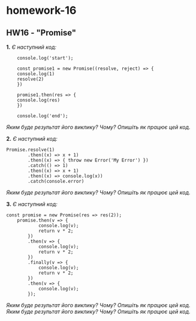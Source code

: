 # homework-16
## HW16 - "Promise"

**1.** _Є наступний код:_
```
    console.log('start');
    
    const promise1 = new Promise((resolve, reject) => {
    console.log(1)
    resolve(2)
    })
    
    promise1.then(res => {
    console.log(res)
    })
    
    console.log('end');
```

_Яким буде результат його виклику? Чому? Опишіть як працює цей код._

**2.** _Є наступний код:_
```
Promise.resolve(1)
		.then((x) => x + 1)
		.then((x) => { throw new Error('My Error') })
		.catch(() => 1)
		.then((x) => x + 1)
		.then((x) => console.log(x))
		.catch(console.error)
```

_Яким буде результат його виклику? Чому? Опишіть як працює цей код._

**3.** _Є наступний код:_
```
const promise = new Promise(res => res(2));
	promise.then(v => {
	        console.log(v);
	        return v * 2;
	    })
	    .then(v => {
	        console.log(v);
	        return v * 2;
	    })
	    .finally(v => {
	        console.log(v);
	        return v * 2;
	    })
	    .then(v => {
	        console.log(v);
	    });
```
_Яким буде результат його виклику? Чому? Опишіть як працює цей код._
_Яким буде результат його виклику? Чому? Опишіть як працює цей код._
